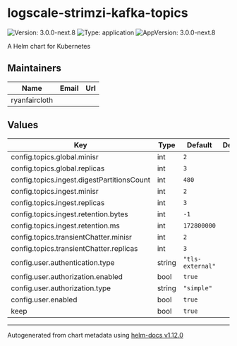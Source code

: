 # logscale-strimzi-kafka-topics

![Version: 3.0.0-next.8](https://img.shields.io/badge/Version-3.0.0--next.8-informational?style=flat-square) ![Type: application](https://img.shields.io/badge/Type-application-informational?style=flat-square) ![AppVersion: 3.0.0-next.8](https://img.shields.io/badge/AppVersion-3.0.0--next.8-informational?style=flat-square)

A Helm chart for Kubernetes

## Maintainers

| Name | Email | Url |
| ---- | ------ | --- |
| ryanfaircloth |  |  |

## Values

| Key | Type | Default | Description |
|-----|------|---------|-------------|
| config.topics.global.minisr | int | `2` |  |
| config.topics.global.replicas | int | `3` |  |
| config.topics.ingest.digestPartitionsCount | int | `480` |  |
| config.topics.ingest.minisr | int | `2` |  |
| config.topics.ingest.replicas | int | `3` |  |
| config.topics.ingest.retention.bytes | int | `-1` |  |
| config.topics.ingest.retention.ms | int | `172800000` |  |
| config.topics.transientChatter.minisr | int | `2` |  |
| config.topics.transientChatter.replicas | int | `3` |  |
| config.user.authentication.type | string | `"tls-external"` |  |
| config.user.authorization.enabled | bool | `true` |  |
| config.user.authorization.type | string | `"simple"` |  |
| config.user.enabled | bool | `true` |  |
| keep | bool | `true` |  |

----------------------------------------------
Autogenerated from chart metadata using [helm-docs v1.12.0](https://github.com/norwoodj/helm-docs/releases/v1.12.0)
